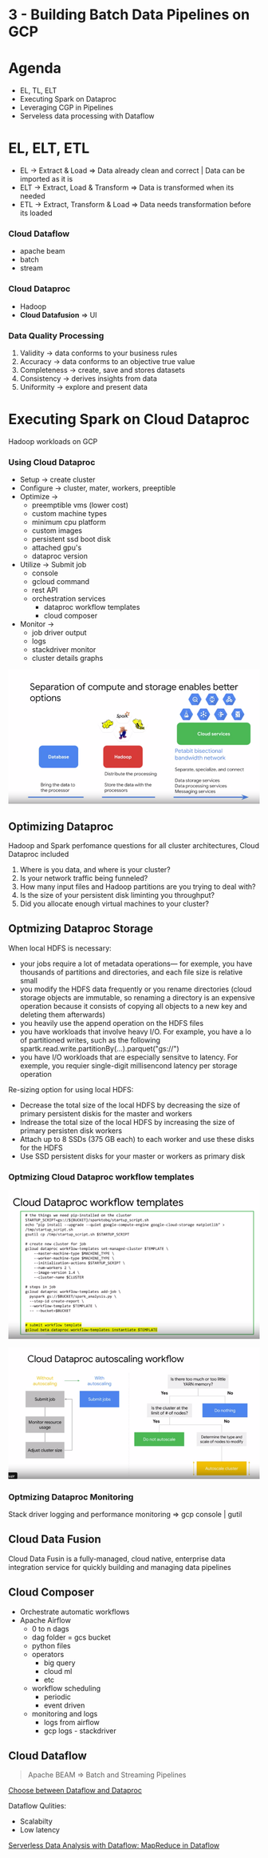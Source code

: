# 3 - Building Batch Data Pipelines on GCP

# Agenda

- EL, TL, ELT
- Executing Spark on Dataproc
- Leveraging CGP in Pipelines
- Serveless data processing with Dataflow

# EL, ELT, ETL

- EL → Extract & Load ⇒ Data already clean and correct | Data can be imported as it is
- ELT → Extract, Load & Transform ⇒ Data is transformed when its needed
- ETL → Extract, Transform & Load ⇒ Data needs transformation before its loaded

### Cloud Dataflow

- apache beam
- batch
- stream

### Cloud Dataproc

- Hadoop
- **Cloud Datafusion** ⇒ UI

### Data Quality Processing

1. Validity → data conforms to your business rules
2. Accuracy → data conforms to an objective true value
3. Completeness → create, save and stores datasets
4. Consistency → derives insights from data
5. Uniformity → explore and present data

# Executing Spark on Cloud Dataproc

Hadoop workloads on GCP

### Using Cloud Dataproc

- Setup → create cluster
- Configure → cluster, mater, workers, preeptible
- Optimize →
    - preemptible vms (lower cost)
    - custom machine types
    - minimum cpu platform
    - custom images
    - persistent ssd boot disk
    - attached gpu's
    - dataproc version
- Utilize → Submit job
    - console
    - gcloud command
    - rest API
    - orchestration services
        - dataproc workflow templates
        - cloud composer
- Monitor →
    - job driver output
    - logs
    - stackdriver monitor
    - cluster details graphs

![imgs_readme/Untitled.png](imgs_readme/Untitled.png)

## Optimizing Dataproc

Hadoop and Spark perfomance questions for all cluster architectures, Cloud Dataproc included

1. Where is you data, and where is your cluster?
2. Is your network traffic being funneled?
3. How many input files and Hadoop partitions are you trying to deal with?
4. Is the size of your persistent disk liminting you throughput?
5. Did you allocate enough virtual machines to your cluster?

## Optmizing Dataproc Storage

When local HDFS is necessary:

- your jobs require a lot of metadata operations— for exemple, you have thousands of partitions and directories, and each file size is relative small
- you modify the HDFS data frequently or you rename directories (cloud storage objects are immutable, so renaming a directory is an expensive operation because it consists of copying all objects to a new key and deleting them afterwards)
- you heavily use the append operation on the HDFS files
- you have workloads that involve heavy I/O. For example, you have a lo of partitioned writes, such as the following spartk.read.write.partitionBy(...).parquet("gs://")
- you have I/O workloads that are especially sensitve to latency. For exemple, you requier single-digit millisencond latency per storage operation

Re-sizing option for using local HDFS:

- Decrease the total size of the local HDFS by decreasing the size of primary persistent diskis for the master and workers
- Indrease the total size of the local HDFS by increasing the size of primary persisten disk workers
- Attach up to 8 SSDs (375 GB each) to each worker and use these disks for the HDFS
- Use SSD persistent disks for your master or workers as primary disk

### Optmizing Cloud Dataproc workflow templates

![imgs_readme/Untitled%201.png](imgs_readme/Untitled%201.png)

![imgs_readme/Untitled%202.png](imgs_readme/Untitled%202.png)

### Optmizing Dataproc Monitoring

Stack driver logging and performance monitoring ⇒ gcp console | gutil

## Cloud Data Fusion

Cloud Data Fusin is a fully-managed, cloud native, enterprise data integration service for quickly building and managing data pipelines

## Cloud Composer

- Orchestrate automatic workflows
- Apache Airflow
    - 0 to n dags
    - dag folder = gcs bucket
    - python files
    - operators
        - big query
        - cloud ml
        - etc
    - workflow scheduling
        - periodic
        - event driven
    - monitoring and logs
        - logs from airflow
        - gcp logs - stackdriver

## Cloud Dataflow

> Apache BEAM ⇒ Batch and Streaming Pipelines

[Choose between Dataflow and Dataproc](https://www.notion.so/6c7c7bfa4ae44914bd16bbea837846d2)

Dataflow Qulities:

- Scalabilty
- Low latency

[Serverless Data Analysis with Dataflow: MapReduce in Dataflow](https://www.notion.so/Serverless-Data-Analysis-with-Dataflow-MapReduce-in-Dataflow-86d40c39e9304d7e9fb38b20801ce94f)